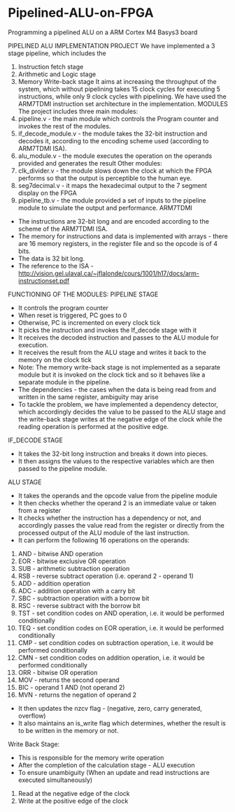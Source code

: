 # Pipelined-ALU-on-FPGA
Programming a pipelined ALU on a ARM Cortex M4 Basys3 board 

PIPELINED ALU IMPLEMENTATION
PROJECT 
We have implemented a 3 stage pipeline, which includes the 
1. Instruction fetch stage
2. Arithmetic and Logic stage
3. Memory Write-back stage
It aims at increasing the throughput of the system, which without pipelining takes 15 clock cycles for executing 5 instructions, while only 9 clock cycles with pipelining. 
We have used the ARM7TDMI instruction set architecture in the implementation.
MODULES
The project includes three main modules:
1. pipeline.v  - the main module which controls the Program counter and invokes the rest of the modules.
2. if_decode_module.v - the module takes the 32-bit instruction and decodes it, according to the encoding scheme used (according to ARM7TDMI ISA).
3. alu_module.v - the module executes the operation on the operands provided and generates the result
Other modules:
1. clk_divider.v - the module slows down the clock at which the FPGA performs so that the output is perceptible to the human eye.
2. seg7decimal.v - it maps the hexadecimal output to the 7 segment display on the FPGA
3. pipeline_tb.v - the module provided a set of inputs to the pipeline module to simulate the output and performance. 
ARM7TDMI
* The instructions are 32-bit long and are encoded according to the scheme of the ARM7TDMI ISA. 
* The memory for instructions and data is implemented with arrays - there are 
16 memory registers, in the register file and so the opcode is of 4 bits.
* The data is 32 bit long. 
* The reference to the ISA - http://vision.gel.ulaval.ca/~jflalonde/cours/1001/h17/docs/arm-instructionset.pdf


FUNCTIONING OF THE MODULES:
PIPELINE STAGE
* It controls the program counter 
* When reset is triggered, PC goes to 0
* Otherwise, PC is incremented on every clock tick
* It picks the instruction and invokes the If_decode stage with it
* It receives the decoded instruction and passes to the ALU module for execution.
* It receives the result from the ALU stage and writes it back to the memory on the clock tick
* Note: The memory write-back stage is not implemented as a separate module but it is invoked on the clock tick and so it behaves like a separate module in the pipeline.
* The dependencies - the cases when the data is being read from and written in the same register, ambiguity may arise 
* To tackle the problem, we have implemented a dependency detector, which accordingly decides the value to be passed to the ALU stage and the write-back stage writes at the negative edge of the clock while the reading operation is performed at the positive edge. 


IF_DECODE STAGE
* It takes the 32-bit long instruction and breaks it down into pieces. 
* It then assigns the values to the respective variables which are then passed to the pipeline module.
  





ALU STAGE
* It takes the operands and the opcode value from the pipeline module
* It then checks whether the operand 2 is an immediate value or taken from a register
* It checks whether the instruction has a dependency or not, and accordingly passes the value read from the register or directly from the processed output of the ALU module of the last instruction. 
* It can perform the following 16 operations on the operands:
1. AND - bitwise AND operation
2. EOR - bitwise exclusive OR operation
3. SUB - arithmetic subtraction operation
4. RSB - reverse subtract operation (i.e. operand 2 - operand 1)
5. ADD - addition operation
6. ADC - addition operation with a carry bit
7. SBC - subtraction operation with a borrow bit
8. RSC - reverse subtract with the borrow bit
9. TST - set condition codes on AND operation, i.e. it would be performed conditionally
10. TEQ - set condition codes on EOR operation, i.e. it would be performed conditionally
11. CMP - set condition codes on subtraction operation, i.e. it would be performed conditionally
12. CMN - set condition codes on addition operation, i.e. it would be performed conditionally
13.  ORR - bitwise OR operation
14. MOV - returns the second operand
15. BIC - operand 1 AND (not operand 2)
16. MVN - returns the negation of operand 2
* It then updates the nzcv flag - (negative, zero, carry generated, overflow) 
* It also maintains an is_write flag which determines, whether the result is to be written in the memory or not. 


Write Back Stage: 
* This is responsible for the memory write operation 
* After the completion of the calculation stage - ALU execution
* To ensure unambiguity (When an update and read instructions are executed simultaneously)
1. Read at the negative edge of the clock 
2. Write at the positive edge of the clock